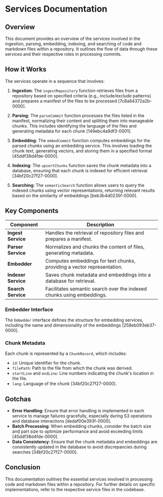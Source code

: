 # Services Documentation

## Overview
This document provides an overview of the services involved in the ingestion, parsing, embedding, indexing, and searching of code and markdown files within a repository. It outlines the flow of data through these services and their respective roles in processing commits.

## How it Works
The services operate in a sequence that involves:

1. **Ingestion**: The `ingestRepository` function retrieves files from a repository based on specified criteria (e.g., include/exclude patterns) and prepares a manifest of the files to be processed [7c8a84372a2b-0000].

2. **Parsing**: The `parseCommit` function processes the files listed in the manifest, normalizing their content and splitting them into manageable chunks. This includes identifying the language of the files and generating metadata for each chunk [149ebc4a9df3-0001].

3. **Embedding**: The `embedCommit` function computes embeddings for the parsed chunks using an embedding service. This involves loading the chunk text, generating vectors, and storing them in a specified format [45ddf38d4fde-0000].

4. **Indexing**: The `upsertChunks` function saves the chunk metadata into a database, ensuring that each chunk is indexed for efficient retrieval [34bf20c27f27-0000].

5. **Searching**: The `semanticSearch` function allows users to query the indexed chunks using vector representations, returning relevant results based on the similarity of embeddings [beb3b4d0235f-0000].

## Key Components

| Component        | Description                                                                 |
|------------------|-----------------------------------------------------------------------------|
| **Ingest Service** | Handles the retrieval of repository files and prepares a manifest.        |
| **Parser Service** | Normalizes and chunks the content of files, generating metadata.          |
| **Embedder**      | Computes embeddings for text chunks, providing a vector representation.    |
| **Indexer Service**| Saves chunk metadata and embeddings into a database for retrieval.        |
| **Search Service** | Facilitates semantic search over the indexed chunks using embeddings.      |

### Embedder Interface
The `Embedder` interface defines the structure for embedding services, including the name and dimensionality of the embeddings [258eb093eb37-0000].

### Chunk Metadata
Each chunk is represented by a `ChunkRecord`, which includes:
- `id`: Unique identifier for the chunk.
- `filePath`: Path to the file from which the chunk was derived.
- `startLine` and `endLine`: Line numbers indicating the chunk's location in the file.
- `lang`: Language of the chunk [34bf20c27f27-0000].

## Gotchas
- **Error Handling**: Ensure that error handling is implemented in each service to manage failures gracefully, especially during S3 operations and database interactions [dedaf00e393f-0000].
- **Batch Processing**: When embedding chunks, consider the batch size and part size to optimize performance and avoid exceeding limits [45ddf38d4fde-0000].
- **Data Consistency**: Ensure that the chunk metadata and embeddings are consistently updated in the database to avoid discrepancies during searches [34bf20c27f27-0000].

## Conclusion
This documentation outlines the essential services involved in processing code and markdown files within a repository. For further details on specific implementations, refer to the respective service files in the codebase.